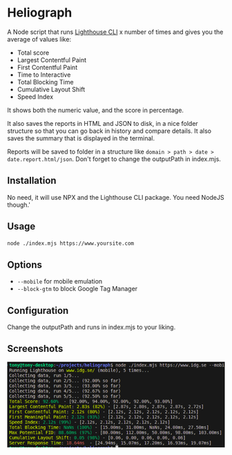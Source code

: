 # Heliograph

A Node script that runs [Lighthouse CLI](https://github.com/GoogleChrome/lighthouse) x number of times and gives you the average of values like:

- Total score
- Largest Contentful Paint
- First Contentful Paint
- Time to Interactive
- Total Blocking Time
- Cumulative Layout Shift
- Speed Index

It shows both the numeric value, and the score in percentage.

It also saves the reports in HTML and JSON to disk, in a nice folder structure so that you can go back in history and compare details. It also saves the summary that is displayed in the terminal.

Reports will be saved to folder in a structure like `domain > path > date > date.report.html/json`. Don't forget to change the outputPath in index.mjs.

## Installation

No need, it will use NPX and the Lighthouse CLI package. You need NodeJS though.'

## Usage

```bash
node ./index.mjs https://www.yoursite.com
```

## Options

- `--mobile` for mobile emulation
- `--block-gtm` to block Google Tag Manager

## Configuration

Change the outputPath and runs in index.mjs to your liking.

## Screenshots

![Screenshot of Heliograph in terminal](heliograph.png)
